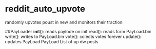 # reddit_auto_upvote
randomly upvotes poust in new and monitors their traction

##PayLoader
	__init__():		reads paylode on init
	read():			reads form PayLoad.bin
	write():		writes to PayLoad.bin
	vote():			colects votes forever
	update():		updates PayLoad
	PayLoad 		List of up dw posts